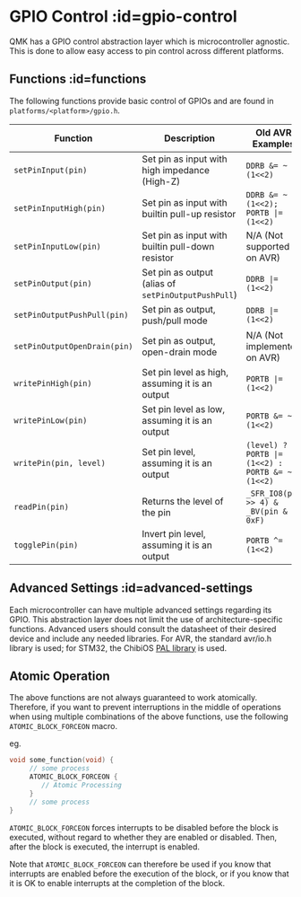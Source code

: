 # GPIO Control :id=gpio-control

QMK has a GPIO control abstraction layer which is microcontroller agnostic. This is done to allow easy access to pin control across different platforms.

## Functions :id=functions

The following functions provide basic control of GPIOs and are found in `platforms/<platform>/gpio.h`.

| Function                     | Description                                         | Old AVR Examples                                | Old ChibiOS/ARM Examples                         |
|------------------------------|-----------------------------------------------------|-------------------------------------------------|--------------------------------------------------|
| `setPinInput(pin)`           | Set pin as input with high impedance (High-Z)       | `DDRB &= ~(1<<2)`                               | `palSetLineMode(pin, PAL_MODE_INPUT)`            |
| `setPinInputHigh(pin)`       | Set pin as input with builtin pull-up resistor      | `DDRB &= ~(1<<2); PORTB \|= (1<<2)`             | `palSetLineMode(pin, PAL_MODE_INPUT_PULLUP)`     |
| `setPinInputLow(pin)`        | Set pin as input with builtin pull-down resistor    | N/A (Not supported on AVR)                      | `palSetLineMode(pin, PAL_MODE_INPUT_PULLDOWN)`   |
| `setPinOutput(pin)`          | Set pin as output (alias of `setPinOutputPushPull`) | `DDRB \|= (1<<2)`                               | `palSetLineMode(pin, PAL_MODE_OUTPUT_PUSHPULL)`  |
| `setPinOutputPushPull(pin)`  | Set pin as output, push/pull mode                   | `DDRB \|= (1<<2)`                               | `palSetLineMode(pin, PAL_MODE_OUTPUT_PUSHPULL)`  |
| `setPinOutputOpenDrain(pin)` | Set pin as output, open-drain mode                  | N/A (Not implemented on AVR)                    | `palSetLineMode(pin, PAL_MODE_OUTPUT_OPENDRAIN)` |
| `writePinHigh(pin)`          | Set pin level as high, assuming it is an output     | `PORTB \|= (1<<2)`                              | `palSetLine(pin)`                                |
| `writePinLow(pin)`           | Set pin level as low, assuming it is an output      | `PORTB &= ~(1<<2)`                              | `palClearLine(pin)`                              |
| `writePin(pin, level)`       | Set pin level, assuming it is an output             | `(level) ? PORTB \|= (1<<2) : PORTB &= ~(1<<2)` | `(level) ? palSetLine(pin) : palClearLine(pin)`  |
| `readPin(pin)`               | Returns the level of the pin                        | `_SFR_IO8(pin >> 4) & _BV(pin & 0xF)`           | `palReadLine(pin)`                               |
| `togglePin(pin)`             | Invert pin level, assuming it is an output          | `PORTB ^= (1<<2)`                               | `palToggleLine(pin)`                             |

## Advanced Settings :id=advanced-settings

Each microcontroller can have multiple advanced settings regarding its GPIO. This abstraction layer does not limit the use of architecture-specific functions. Advanced users should consult the datasheet of their desired device and include any needed libraries. For AVR, the standard avr/io.h library is used; for STM32, the ChibiOS [PAL library](https://chibios.sourceforge.net/docs3/hal/group___p_a_l.html) is used.

## Atomic Operation

The above functions are not always guaranteed to work atomically. Therefore, if you want to prevent interruptions in the middle of operations when using multiple combinations of the above functions, use the following `ATOMIC_BLOCK_FORCEON` macro.

eg.
```c
void some_function(void) {
     // some process
     ATOMIC_BLOCK_FORCEON {
        // Atomic Processing
     }
     // some process
}
```

`ATOMIC_BLOCK_FORCEON` forces interrupts to be disabled before the block is executed, without regard to whether they are enabled or disabled. Then, after the block is executed, the interrupt is enabled.

Note that `ATOMIC_BLOCK_FORCEON` can therefore be used if you know that interrupts are enabled before the execution of the block, or if you know that it is OK to enable interrupts at the completion of the block.
